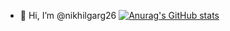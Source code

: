 - 👋 Hi, I’m @nikhilgarg26
[![Anurag's GitHub stats](https://github-readme-stats.vercel.app/api?username=nikhilgarg26)](https://github.com/anuraghazra/github-readme-stats)
<!---
nikhilgarg26/nikhilgarg26 is a ✨ special ✨ repository because its `README.md` (this file) appears on your GitHub profile.
You can click the Preview link to take a look at your changes.
--->
